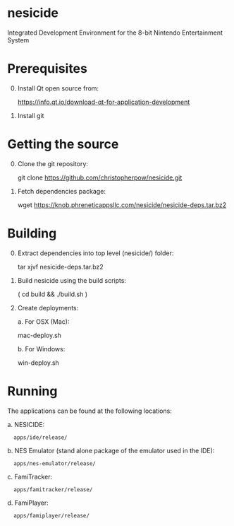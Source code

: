 nesicide
========

Integrated Development Environment for the 8-bit Nintendo Entertainment System

Prerequisites
=============
0. Install Qt open source from:

   https://info.qt.io/download-qt-for-application-development

1. Install git

Getting the source
==================
0. Clone the git repository:

   git clone https://github.com/christopherpow/nesicide.git

1. Fetch dependencies package:

   wget https://knob.phreneticappsllc.com/nesicide/nesicide-deps.tar.bz2

Building
========
0. Extract dependencies into top level (nesicide/) folder:

   tar xjvf nesicide-deps.tar.bz2

1. Build nesicide using the build scripts:

   ( cd build && ./build.sh )

2. Create deployments:

   a. For OSX (Mac):
      
      mac-deploy.sh

   b. For Windows:

      win-deploy.sh

Running
=======
The applications can be found at the following locations:

   a. NESICIDE:

      apps/ide/release/

   b. NES Emulator (stand alone package of the emulator used in the IDE):

      apps/nes-emulator/release/

   c. FamiTracker:

      apps/famitracker/release/

   d. FamiPlayer:

      apps/famiplayer/release/


